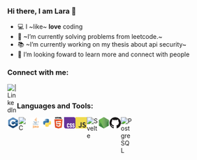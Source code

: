 ### Hi there, I am Lara 👋


- 💻 I ~like~ **love** coding
- 🧠 ~I’m currently solving problems from leetcode.~
- 📚 ~I’m currently working on my thesis about api security~
- 👧 I’m looking foward to learn more and connect with people
 ### Connect with me:


[<img align="left" alt=" | LinkedIn" width="22px" src="https://cdn.jsdelivr.net/npm/simple-icons@v3/icons/linkedin.svg" />][linkedin]



<br /> 

### Languages and Tools:

<img align="left" alt="C++" width="26px" src="https://raw.githubusercontent.com/github/explore/80688e429a7d4ef2fca1e82350fe8e3517d3494d/topics/cpp/cpp.png" />
<img align="left" alt="C" width="26px" src="https://github.com/Superb-Man/Toriqe27/assets/104999005/c21d7ea9-0a16-446e-8090-74e99e648e8e" />
<img align="left" alt="Java" width="26px" src="https://raw.githubusercontent.com/github/explore/80688e429a7d4ef2fca1e82350fe8e3517d3494d/topics/java/java.png" />
<img align="left" alt="Python" width="26px" src="https://raw.githubusercontent.com/github/explore/80688e429a7d4ef2fca1e82350fe8e3517d3494d/topics/python/python.png" />
<img align="left" alt="HTML5" width="26px" src="https://raw.githubusercontent.com/github/explore/80688e429a7d4ef2fca1e82350fe8e3517d3494d/topics/html/html.png" />
<img align="left" alt="CSS3" width="26px" src="https://raw.githubusercontent.com/github/explore/80688e429a7d4ef2fca1e82350fe8e3517d3494d/topics/css/css.png" />
<img align="left" alt="JavaScript" width="26px" src="https://raw.githubusercontent.com/github/explore/80688e429a7d4ef2fca1e82350fe8e3517d3494d/topics/javascript/javascript.png" />
<img align="left" alt="Svelte" width="26px" src="https://github.com/Superb-Man/Toriqe27/assets/104999005/d682d861-1a5b-41a8-893e-a0da2fbc8c55" />
<img align="left" alt="Node.js" width="26px" src="https://raw.githubusercontent.com/github/explore/80688e429a7d4ef2fca1e82350fe8e3517d3494d/topics/nodejs/nodejs.png" />
<img align="left" alt="GitHub" width="26px" src="https://raw.githubusercontent.com/github/explore/78df643247d429f6cc873026c0622819ad797942/topics/github/github.png" />
<img align="left" alt="PostgreSQL" width="26px" src="https://github.com/Superb-Man/Toriqe27/assets/104999005/12c11dc8-a0fc-439c-8069-80f06cd0425a" />

<br /><br /><br />


[linkedin]:https://www.linkedin.com/in/larakhanom/

